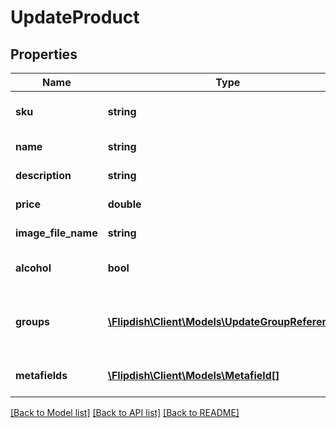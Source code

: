 # UpdateProduct

## Properties
Name | Type | Description | Notes
------------ | ------------- | ------------- | -------------
**sku** | **string** | Stock Keeping Unit (SKU) | [optional] 
**name** | **string** | Product name | [optional] 
**description** | **string** | Product description | [optional] 
**price** | **double** | Product price | [optional] 
**image_file_name** | **string** | Image File Name | [optional] 
**alcohol** | **bool** | Product contains alcohol | [optional] 
**groups** | [**\Flipdish\\Client\Models\UpdateGroupReference[]**](UpdateGroupReference.md) | Collection of groups associated with this item | [optional] 
**metafields** | [**\Flipdish\\Client\Models\Metafield[]**](Metafield.md) | Collection of metafields | [optional] 

[[Back to Model list]](../README.md#documentation-for-models) [[Back to API list]](../README.md#documentation-for-api-endpoints) [[Back to README]](../README.md)


